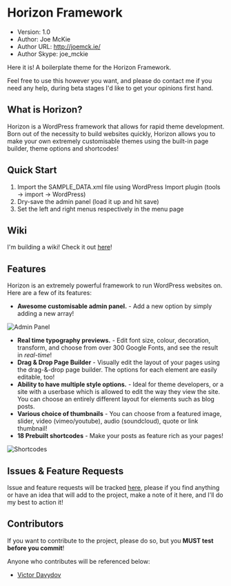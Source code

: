Horizon Framework
=================

* Version: 1.0
* Author: Joe McKie
* Author URL: http://joemck.ie/
* Author Skype: joe_mckie


Here it is! A boilerplate theme for the Horizon Framework. 

Feel free to use this however you want, and please do contact me if you need any help, during beta stages I'd like to get your opinions first hand.

**What is Horizon?**
--------------------

Horizon is a WordPress framework that allows for rapid theme development. Born out of the necessity to build websites quickly, Horizon allows you to make your own extremely customisable themes using the built-in page builder, theme options and shortcodes!

**Quick Start**
---------------

1. Import the SAMPLE_DATA.xml file using WordPress Import plugin (tools -> import -> WordPress)
2. Dry-save the admin panel (load it up and hit save)
3. Set the left and right menus respectively in the menu page

**Wiki**
--------

I'm building a wiki! Check it out [here](https://github.com/joemckie/horizon-framework/wiki)!

**Features**
------------

Horizon is an extremely powerful framework to run WordPress websites on. Here are a few of its features:

* **Awesome customisable admin panel.** - Add a new option by simply adding a new array!
 
![Admin Panel](http://joemck.ie/wp-content/uploads/2013/07/admin_panel.png)

* **Real time typography previews.** - Edit font size, colour, decoration, transform, and choose from over 300 Google Fonts, and see the result in *real-time*!
* **Drag & Drop Page Builder** - Visually edit the layout of your pages using the drag-&-drop page builder. The options for each element are easily editable, too!
* **Ability to have multiple style options.** - Ideal for theme developers, or a site with a userbase which is allowed to edit the way they view the site. You can choose an entirely different layout for elements such as blog posts.
* **Various choice of thumbnails** - You can choose from a featured image, slider, video (vimeo/youtube), audio (soundcloud), quote or link thumbnail!
* **18 Prebuilt shortcodes** - Make your posts as feature rich as your pages!

![Shortcodes](http://joemck.ie/wp-content/uploads/2013/07/shortcodes.png)

**Issues & Feature Requests**
-----------------------------

Issue and feature requests will be tracked [here](https://github.com/joemckie/horizon-framework/issues), please if you find anything or have an idea that will add to the project, make a note of it here, and I'll do my best to action it!

**Contributors**
----------------

If you want to contribute to the project, please do so, but you **MUST test before you commit**! 

Anyone who contributes will be referenced below:

* [Victor Davydov](http://www.github.com/septembermd/)
